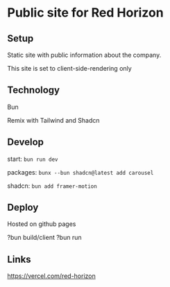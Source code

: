 # Public site for Red Horizon

## Setup
Static site with public information about the company.

This site is set to client-side-rendering only

## Technology
Bun

Remix with Tailwind and Shadcn

## Develop
start: 
`bun run dev`

packages: 
`bunx --bun shadcn@latest add carousel`

shadcn: 
`bun add framer-motion`

## Deploy
Hosted on github pages

?bun build/client
?bun run

## Links
https://vercel.com/red-horizon